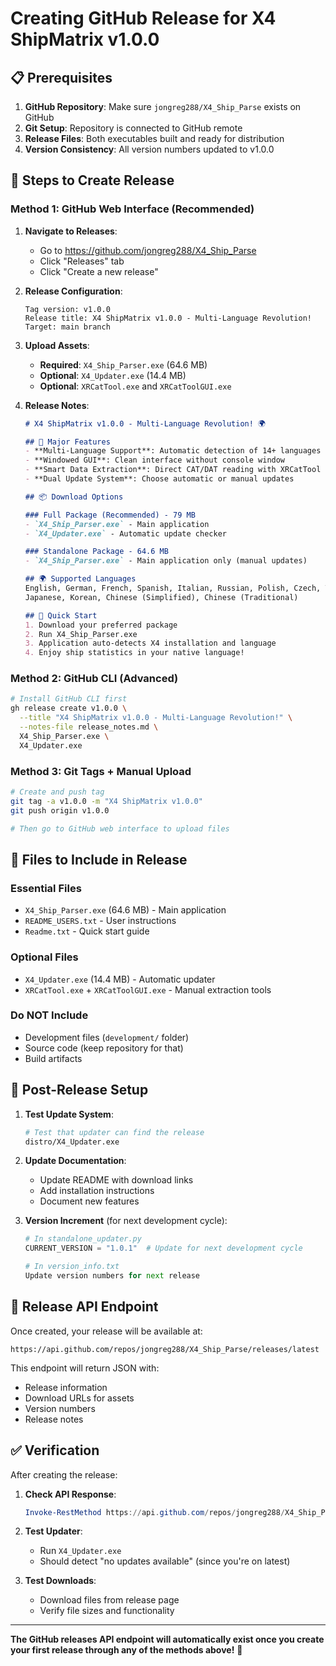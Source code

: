 # Creating GitHub Release for X4 ShipMatrix v1.0.0

## 📋 Prerequisites

1. **GitHub Repository**: Make sure `jongreg288/X4_Ship_Parse` exists on GitHub
2. **Git Setup**: Repository is connected to GitHub remote
3. **Release Files**: Both executables built and ready for distribution
4. **Version Consistency**: All version numbers updated to v1.0.0

## 🚀 Steps to Create Release

### Method 1: GitHub Web Interface (Recommended)

1. **Navigate to Releases**:
   - Go to https://github.com/jongreg288/X4_Ship_Parse
   - Click "Releases" tab
   - Click "Create a new release"

2. **Release Configuration**:
   ```
   Tag version: v1.0.0
   Release title: X4 ShipMatrix v1.0.0 - Multi-Language Revolution!
   Target: main branch
   ```

3. **Upload Assets**:
   - **Required**: `X4_Ship_Parser.exe` (64.6 MB)
   - **Optional**: `X4_Updater.exe` (14.4 MB)  
   - **Optional**: `XRCatTool.exe` and `XRCatToolGUI.exe`

4. **Release Notes**:
   ```markdown
   # X4 ShipMatrix v1.0.0 - Multi-Language Revolution! 🌍

   ## 🎉 Major Features
   - **Multi-Language Support**: Automatic detection of 14+ languages
   - **Windowed GUI**: Clean interface without console window
   - **Smart Data Extraction**: Direct CAT/DAT reading with XRCatTool
   - **Dual Update System**: Choose automatic or manual updates

   ## 📦 Download Options
   
   ### Full Package (Recommended) - 79 MB
   - `X4_Ship_Parser.exe` - Main application  
   - `X4_Updater.exe` - Automatic update checker
   
   ### Standalone Package - 64.6 MB
   - `X4_Ship_Parser.exe` - Main application only (manual updates)

   ## 🌍 Supported Languages
   English, German, French, Spanish, Italian, Russian, Polish, Czech, Turkish, 
   Japanese, Korean, Chinese (Simplified), Chinese (Traditional)

   ## 🚀 Quick Start
   1. Download your preferred package
   2. Run X4_Ship_Parser.exe
   3. Application auto-detects X4 installation and language
   4. Enjoy ship statistics in your native language!
   ```

### Method 2: GitHub CLI (Advanced)

```bash
# Install GitHub CLI first
gh release create v1.0.0 \
  --title "X4 ShipMatrix v1.0.0 - Multi-Language Revolution!" \
  --notes-file release_notes.md \
  X4_Ship_Parser.exe \
  X4_Updater.exe
```

### Method 3: Git Tags + Manual Upload

```bash
# Create and push tag
git tag -a v1.0.0 -m "X4 ShipMatrix v1.0.0"
git push origin v1.0.0

# Then go to GitHub web interface to upload files
```

## 📁 Files to Include in Release

### Essential Files
- `X4_Ship_Parser.exe` (64.6 MB) - Main application
- `README_USERS.txt` - User instructions
- `Readme.txt` - Quick start guide

### Optional Files  
- `X4_Updater.exe` (14.4 MB) - Automatic updater
- `XRCatTool.exe` + `XRCatToolGUI.exe` - Manual extraction tools

### Do NOT Include
- Development files (`development/` folder)
- Source code (keep repository for that)
- Build artifacts

## 🔧 Post-Release Setup

1. **Test Update System**:
   ```bash
   # Test that updater can find the release
   distro/X4_Updater.exe
   ```

2. **Update Documentation**:
   - Update README with download links
   - Add installation instructions
   - Document new features

3. **Version Increment** (for next development cycle):
   ```python
   # In standalone_updater.py
   CURRENT_VERSION = "1.0.1"  # Update for next development cycle
   
   # In version_info.txt
   Update version numbers for next release
   ```

## 🎯 Release API Endpoint

Once created, your release will be available at:
```
https://api.github.com/repos/jongreg288/X4_Ship_Parse/releases/latest
```

This endpoint will return JSON with:
- Release information
- Download URLs for assets
- Version numbers
- Release notes

## ✅ Verification

After creating the release:

1. **Check API Response**:
   ```powershell
   Invoke-RestMethod https://api.github.com/repos/jongreg288/X4_Ship_Parse/releases/latest
   ```

2. **Test Updater**:
   - Run `X4_Updater.exe`
   - Should detect "no updates available" (since you're on latest)

3. **Test Downloads**:
   - Download files from release page
   - Verify file sizes and functionality

---

**The GitHub releases API endpoint will automatically exist once you create your first release through any of the methods above!** 🚀